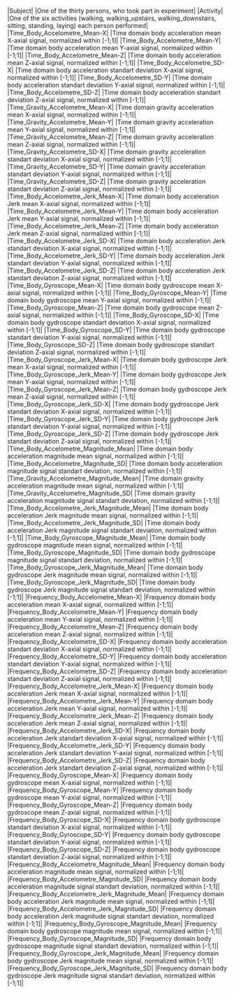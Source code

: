 |Subject| |One of the thirty persons, who took part in experiment|
|Activity| |One of the  six activities (walking, walking_upstairs, walking_downstairs, sitting, standing, laying) each person performed|
|Time_Body_Accelometre_Mean-X| |Time domain body acceleration mean X-axial signal, normalized within [-1;1]|
|Time_Body_Accelometre_Mean-Y| |Time domain body acceleration mean Y-axial signal, normalized within [-1;1]|
|Time_Body_Accelometre_Mean-Z| |Time domain body acceleration mean Z-axial signal, normalized within [-1;1]|
|Time_Body_Accelometre_SD-X| |Time domain body acceleration standart deviation X-axial signal, normalized within [-1;1]|
|Time_Body_Accelometre_SD-Y| |Time domain body acceleration standart deviation Y-axial signal, normalized within [-1;1]|
|Time_Body_Accelometre_SD-Z| |Time domain body acceleration standart deviation Z-axial signal, normalized within [-1;1]|
|Time_Gravity_Accelometre_Mean-X| |Time domain gravity acceleration mean X-axial signal, normalized within [-1;1]|
|Time_Gravity_Accelometre_Mean-Y| |Time domain gravity acceleration mean Y-axial signal, normalized within [-1;1]|
|Time_Gravity_Accelometre_Mean-Z| |Time domain gravity acceleration mean Z-axial signal, normalized within [-1;1]|
|Time_Gravity_Accelometre_SD-X| |Time domain gravity acceleration standart deviation X-axial signal, normalized within [-1;1]|
|Time_Gravity_Accelometre_SD-Y| |Time domain gravity acceleration standart deviation Y-axial signal, normalized within [-1;1]|
|Time_Gravity_Accelometre_SD-Z| |Time domain gravity acceleration standart deviation Z-axial signal, normalized within [-1;1]|
|Time_Body_Accelometre_Jerk_Mean-X| |Time domain body acceleration Jerk mean X-axial signal, normalized within [-1;1]|
|Time_Body_Accelometre_Jerk_Mean-Y| |Time domain body acceleration Jerk mean Y-axial signal, normalized within [-1;1]|
|Time_Body_Accelometre_Jerk_Mean-Z| |Time domain body acceleration Jerk mean Z-axial signal, normalized within [-1;1]|
|Time_Body_Accelometre_Jerk_SD-X| |Time domain body acceleration Jerk standart deviation X-axial signal, normalized within [-1;1]|
|Time_Body_Accelometre_Jerk_SD-Y| |Time domain body acceleration Jerk standart deviation Y-axial signal, normalized within [-1;1]|
|Time_Body_Accelometre_Jerk_SD-Z| |Time domain body acceleration Jerk standart deviation Z-axial signal, normalized within [-1;1]|
|Time_Body_Gyroscope_Mean-X| |Time domain body gydroscope mean X-axial signal, normalized within [-1;1]|
|Time_Body_Gyroscope_Mean-Y| |Time domain body gydroscope mean Y-axial signal, normalized within [-1;1]|
|Time_Body_Gyroscope_Mean-Z| |Time domain body gydroscope mean Z-axial signal, normalized within [-1;1]|
|Time_Body_Gyroscope_SD-X| |Time domain body gydroscope standart deviation X-axial signal, normalized within [-1;1]|
|Time_Body_Gyroscope_SD-Y| |Time domain body gydroscope standart deviation Y-axial signal, normalized within [-1;1]|
|Time_Body_Gyroscope_SD-Z| |Time domain body gydroscope standart deviation Z-axial signal, normalized within [-1;1]|
|Time_Body_Gyroscope_Jerk_Mean-X| |Time domain body gydroscope Jerk mean X-axial signal, normalized within [-1;1]|
|Time_Body_Gyroscope_Jerk_Mean-Y| |Time domain body gydroscope Jerk mean Y-axial signal, normalized within [-1;1]|
|Time_Body_Gyroscope_Jerk_Mean-Z| |Time domain body gydroscope Jerk mean Z-axial signal, normalized within [-1;1]|
|Time_Body_Gyroscope_Jerk_SD-X| |Time domain body gydroscope Jerk standart deviation X-axial signal, normalized within [-1;1]|
|Time_Body_Gyroscope_Jerk_SD-Y| |Time domain body gydroscope Jerk standart deviation Y-axial signal, normalized within [-1;1]|
|Time_Body_Gyroscope_Jerk_SD-Z| |Time domain body gydroscope Jerk standart deviation Z-axial signal, normalized within [-1;1]|
|Time_Body_Accelometre_Magnitude_Mean| |Time domain body acceleration magnitude mean signal, normalized within [-1;1]|
|Time_Body_Accelometre_Magnitude_SD| |Time domain body acceleration magnitude signal standart deviation, normalized within [-1;1]|
|Time_Gravity_Accelometre_Magnitude_Mean| |Time domain gravity acceleration magnitude mean signal, normalized within [-1;1]|
|Time_Gravity_Accelometre_Magnitude_SD| |Time domain gravity acceleration magnitude signal standart deviation, normalized within [-1;1]|
|Time_Body_Accelometre_Jerk_Magnitude_Mean| |Time domain body acceleration Jerk magnitude mean signal, normalized within [-1;1]|
|Time_Body_Accelometre_Jerk_Magnitude_SD| |Time domain body acceleration Jerk magnitude signal standart deviation, normalized within [-1;1]|
|Time_Body_Gyroscope_Magnitude_Mean| |Time domain body gydroscope magnitude mean signal, normalized within [-1;1]|
|Time_Body_Gyroscope_Magnitude_SD| |Time domain body gydroscope magnitude signal standart deviation, normalized within [-1;1]|
|Time_Body_Gyroscope_Jerk_Magnitude_Mean| |Time domain body gydroscope Jerk magnitude mean signal, normalized within [-1;1]|
|Time_Body_Gyroscope_Jerk_Magnitude_SD| |Time domain body gydroscope Jerk magnitude signal standart deviation, normalized within [-1;1]|
|Frequency_Body_Accelometre_Mean-X| |Frequency domain body acceleration mean X-axial signal, normalized within [-1;1]|
|Frequency_Body_Accelometre_Mean-Y| |Frequency domain body acceleration mean Y-axial signal, normalized within [-1;1]|
|Frequency_Body_Accelometre_Mean-Z| |Frequency domain body acceleration mean Z-axial signal, normalized within [-1;1]|
|Frequency_Body_Accelometre_SD-X| |Frequency domain body acceleration standart deviation X-axial signal, normalized within [-1;1]|
|Frequency_Body_Accelometre_SD-Y| |Frequency domain body acceleration standart deviation Y-axial signal, normalized within [-1;1]|
|Frequency_Body_Accelometre_SD-Z| |Frequency domain body acceleration standart deviation Z-axial signal, normalized within [-1;1]|
|Frequency_Body_Accelometre_Jerk_Mean-X| |Frequency domain body acceleration Jerk mean X-axial signal, normalized within [-1;1]|
|Frequency_Body_Accelometre_Jerk_Mean-Y| |Frequency domain body acceleration Jerk mean Y-axial signal, normalized within [-1;1]|
|Frequency_Body_Accelometre_Jerk_Mean-Z| |Frequency domain body acceleration Jerk mean Z-axial signal, normalized within [-1;1]|
|Frequency_Body_Accelometre_Jerk_SD-X| |Frequency domain body acceleration Jerk standart deviation X-axial signal, normalized within [-1;1]|
|Frequency_Body_Accelometre_Jerk_SD-Y| |Frequency domain body acceleration Jerk standart deviation Y-axial signal, normalized within [-1;1]|
|Frequency_Body_Accelometre_Jerk_SD-Z| |Frequency domain body acceleration Jerk standart deviation Z-axial signal, normalized within [-1;1]|
|Frequency_Body_Gyroscope_Mean-X| |Frequency domain body gydroscope mean X-axial signal, normalized within [-1;1]|
|Frequency_Body_Gyroscope_Mean-Y| |Frequency domain body gydroscope mean Y-axial signal, normalized within [-1;1]|
|Frequency_Body_Gyroscope_Mean-Z| |Frequency domain body gydroscope mean Z-axial signal, normalized within [-1;1]|
|Frequency_Body_Gyroscope_SD-X| |Frequency domain body gydroscope standart deviation X-axial signal, normalized within [-1;1]|
|Frequency_Body_Gyroscope_SD-Y| |Frequency domain body gydroscope standart deviation Y-axial signal, normalized within [-1;1]|
|Frequency_Body_Gyroscope_SD-Z| |Frequency domain body gydroscope standart deviation Z-axial signal, normalized within [-1;1]|
|Frequency_Body_Accelometre_Magnitude_Mean| |Frequency domain body acceleration magnitude mean signal, normalized within [-1;1]|
|Frequency_Body_Accelometre_Magnitude_SD| |Frequency domain body acceleration magnitude signal standart deviation, normalized within [-1;1]|
|Frequency_Body_Accelometre_Jerk_Magnitude_Mean| |Frequency domain body acceleration Jerk magnitude mean signal, normalized within [-1;1]|
|Frequency_Body_Accelometre_Jerk_Magnitude_SD| |Frequency domain body acceleration Jerk magnitude signal standart deviation, normalized within [-1;1]|
|Frequency_Body_Gyroscope_Magnitude_Mean| |Frequency domain body gydroscope magnitude mean signal, normalized within [-1;1]|
|Frequency_Body_Gyroscope_Magnitude_SD| |Frequency domain body gydroscope magnitude signal standart deviation, normalized within [-1;1]|
|Frequency_Body_Gyroscope_Jerk_Magnitude_Mean| |Frequency domain body gydroscope Jerk magnitude mean signal, normalized within [-1;1]|
|Frequency_Body_Gyroscope_Jerk_Magnitude_SD| |Frequency domain body gydroscope Jerk magnitude signal standart deviation, normalized within [-1;1]|
